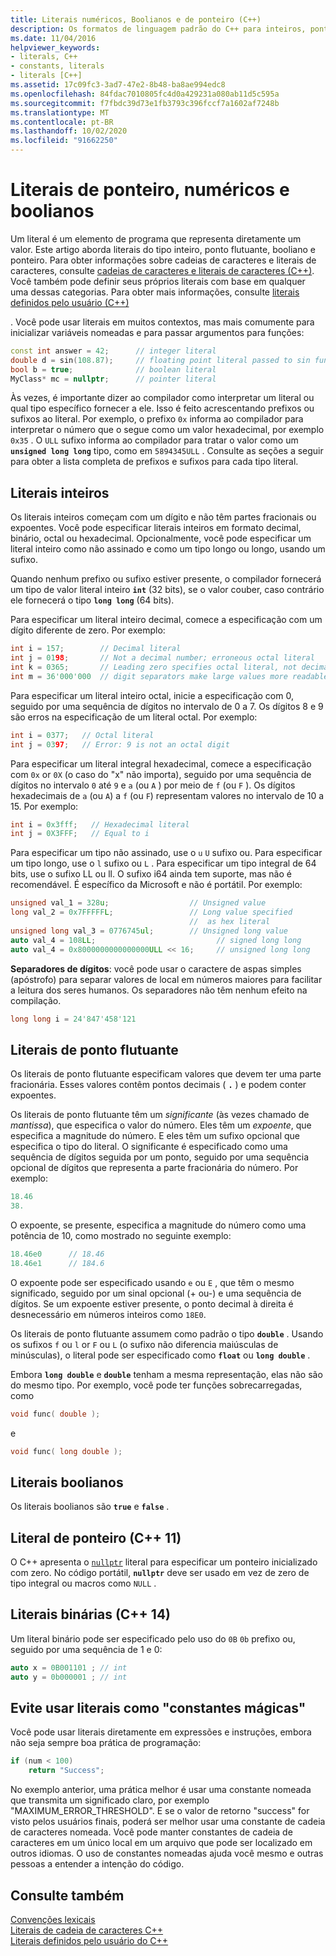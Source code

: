 ```yaml
---
title: Literais numéricos, Boolianos e de ponteiro (C++)
description: Os formatos de linguagem padrão do C++ para inteiros, ponto flutuante, booliano e literais de ponteiro.
ms.date: 11/04/2016
helpviewer_keywords:
- literals, C++
- constants, literals
- literals [C++]
ms.assetid: 17c09fc3-3ad7-47e2-8b48-ba8ae994edc8
ms.openlocfilehash: 84fdac7010805fc4d0a429231a080ab11d5c595a
ms.sourcegitcommit: f7fbdc39d73e1fb3793c396fccf7a1602af7248b
ms.translationtype: MT
ms.contentlocale: pt-BR
ms.lasthandoff: 10/02/2020
ms.locfileid: "91662250"
---
```

# <a name="numeric-boolean-and-pointer-literals"></a>Literais de ponteiro, numéricos e boolianos

Um literal é um elemento de programa que representa diretamente um valor. Este artigo aborda literais do tipo inteiro, ponto flutuante, booliano e ponteiro. Para obter informações sobre cadeias de caracteres e literais de caracteres, consulte [cadeias de caracteres e literais de caracteres (C++)](../cpp/string-and-character-literals-cpp.md). Você também pode definir seus próprios literais com base em qualquer uma dessas categorias. Para obter mais informações, consulte [literais definidos pelo usuário (C++)](../cpp/user-defined-literals-cpp.md)

. Você pode usar literais em muitos contextos, mas mais comumente para inicializar variáveis nomeadas e para passar argumentos para funções:

```cpp
const int answer = 42;      // integer literal
double d = sin(108.87);     // floating point literal passed to sin function
bool b = true;              // boolean literal
MyClass* mc = nullptr;      // pointer literal
```

Às vezes, é importante dizer ao compilador como interpretar um literal ou qual tipo específico fornecer a ele. Isso é feito acrescentando prefixos ou sufixos ao literal. Por exemplo, o prefixo `0x` informa ao compilador para interpretar o número que o segue como um valor hexadecimal, por exemplo `0x35` . O `ULL` sufixo informa ao compilador para tratar o valor como um **`unsigned long long`** tipo, como em `5894345ULL` . Consulte as seções a seguir para obter a lista completa de prefixos e sufixos para cada tipo literal.

## <a name="integer-literals"></a>Literais inteiros

Os literais inteiros começam com um dígito e não têm partes fracionais ou expoentes. Você pode especificar literais inteiros em formato decimal, binário, octal ou hexadecimal. Opcionalmente, você pode especificar um literal inteiro como não assinado e como um tipo longo ou longo, usando um sufixo.

Quando nenhum prefixo ou sufixo estiver presente, o compilador fornecerá um tipo de valor literal inteiro **`int`** (32 bits), se o valor couber, caso contrário ele fornecerá o tipo **`long long`** (64 bits).

Para especificar um literal inteiro decimal, comece a especificação com um dígito diferente de zero. Por exemplo:

```cpp
int i = 157;        // Decimal literal
int j = 0198;       // Not a decimal number; erroneous octal literal
int k = 0365;       // Leading zero specifies octal literal, not decimal
int m = 36'000'000  // digit separators make large values more readable
```

Para especificar um literal inteiro octal, inicie a especificação com 0, seguido por uma sequência de dígitos no intervalo de 0 a 7. Os dígitos 8 e 9 são erros na especificação de um literal octal. Por exemplo:

```cpp
int i = 0377;   // Octal literal
int j = 0397;   // Error: 9 is not an octal digit
```

Para especificar um literal integral hexadecimal, comece a especificação com `0x` or `0X` (o caso do "x" não importa), seguido por uma sequência de dígitos no intervalo `0` até `9` e `a` (ou `A` ) por meio de `f` (ou `F` ). Os dígitos hexadecimais de `a` (ou `A`) a `f` (ou `F`) representam valores no intervalo de 10 a 15. Por exemplo:

```cpp
int i = 0x3fff;   // Hexadecimal literal
int j = 0X3FFF;   // Equal to i
```

Para especificar um tipo não assinado, use o `u` `U` sufixo ou. Para especificar um tipo longo, use o `l` sufixo ou `L` . Para especificar um tipo integral de 64 bits, use o sufixo LL ou ll. O sufixo i64 ainda tem suporte, mas não é recomendável. É específico da Microsoft e não é portátil. Por exemplo:

```cpp
unsigned val_1 = 328u;                  // Unsigned value
long val_2 = 0x7FFFFFL;                 // Long value specified
                                        //  as hex literal
unsigned long val_3 = 0776745ul;        // Unsigned long value
auto val_4 = 108LL;                           // signed long long
auto val_4 = 0x8000000000000000ULL << 16;     // unsigned long long
```

**Separadores de dígitos**: você pode usar o caractere de aspas simples (apóstrofo) para separar valores de local em números maiores para facilitar a leitura dos seres humanos. Os separadores não têm nenhum efeito na compilação.

```cpp
long long i = 24'847'458'121
```

## <a name="floating-point-literals"></a>Literais de ponto flutuante

Os literais de ponto flutuante especificam valores que devem ter uma parte fracionária. Esses valores contêm pontos decimais ( **`.`** ) e podem conter expoentes.

Os literais de ponto flutuante têm um *significante* (às vezes chamado de *mantissa*), que especifica o valor do número. Eles têm um *expoente*, que especifica a magnitude do número. E eles têm um sufixo opcional que especifica o tipo do literal. O significante é especificado como uma sequência de dígitos seguida por um ponto, seguido por uma sequência opcional de dígitos que representa a parte fracionária do número. Por exemplo:

```cpp
18.46
38.
```

O expoente, se presente, especifica a magnitude do número como uma potência de 10, como mostrado no seguinte exemplo:

```cpp
18.46e0      // 18.46
18.46e1      // 184.6
```

O expoente pode ser especificado usando `e` ou `E` , que têm o mesmo significado, seguido por um sinal opcional (+ ou-) e uma sequência de dígitos.  Se um expoente estiver presente, o ponto decimal à direita é desnecessário em números inteiros como `18E0`.

Os literais de ponto flutuante assumem como padrão o tipo **`double`** . Usando os sufixos `f` ou `l` or `F` ou `L` (o sufixo não diferencia maiúsculas de minúsculas), o literal pode ser especificado como **`float`** ou **`long double`** .

Embora **`long double`** e **`double`** tenham a mesma representação, elas não são do mesmo tipo. Por exemplo, você pode ter funções sobrecarregadas, como

```cpp
void func( double );
```

e

```cpp
void func( long double );
```

## <a name="boolean-literals"></a>Literais boolianos

Os literais boolianos são **`true`** e **`false`** .

## <a name="pointer-literal-c11"></a>Literal de ponteiro (C++ 11)

O C++ apresenta o [`nullptr`](../cpp/nullptr.md) literal para especificar um ponteiro inicializado com zero. No código portátil, **`nullptr`** deve ser usado em vez de zero de tipo integral ou macros como `NULL` .

## <a name="binary-literals-c14"></a>Literais binárias (C++ 14)

Um literal binário pode ser especificado pelo uso do `0B` `0b` prefixo ou, seguido por uma sequência de 1 e 0:

```cpp
auto x = 0B001101 ; // int
auto y = 0b000001 ; // int
```

## <a name="avoid-using-literals-as-magic-constants"></a>Evite usar literais como "constantes mágicas"

Você pode usar literais diretamente em expressões e instruções, embora não seja sempre boa prática de programação:

```cpp
if (num < 100)
    return "Success";
```

No exemplo anterior, uma prática melhor é usar uma constante nomeada que transmita um significado claro, por exemplo "MAXIMUM_ERROR_THRESHOLD". E se o valor de retorno "success" for visto pelos usuários finais, poderá ser melhor usar uma constante de cadeia de caracteres nomeada. Você pode manter constantes de cadeia de caracteres em um único local em um arquivo que pode ser localizado em outros idiomas. O uso de constantes nomeadas ajuda você mesmo e outras pessoas a entender a intenção do código.

## <a name="see-also"></a>Consulte também

[Convenções lexicais](../cpp/lexical-conventions.md)<br/>
[Literais de cadeia de caracteres C++](../cpp/string-and-character-literals-cpp.md)<br/>
[Literais definidos pelo usuário do C++](../cpp/user-defined-literals-cpp.md)
